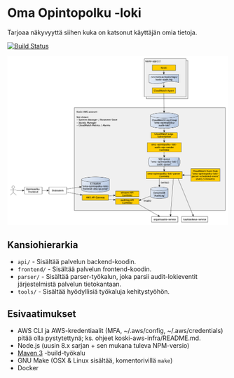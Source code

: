 # Oma Opintopolku -loki

Tarjoaa näkyvyyttä siihen kuka on katsonut käyttäjän omia tietoja.

[![Build Status](https://travis-ci.org/Opetushallitus/oma-opintopolku-loki.svg?branch=master)](https://travis-ci.org/Opetushallitus/oma-opintopolku-loki)

![Arkkitehtuuri](/docs/architecture.png)

## Kansiohierarkia

- `api/` - Sisältää palvelun backend-koodin.
- `frontend/` - Sisältää palvelun frontend-koodin.
- `parser/` - Sisältää parser-työkalun, joka parsii audit-lokieventit järjestelmistä palvelun tietokantaan.
- `tools/` - Sisältää hyödyllisiä työkaluja kehitystyöhön.

## Esivaatimukset

- AWS CLI ja AWS-kredentiaalit (MFA, ~/.aws/config, ~/.aws/credentials) pitää
  olla pystytettynä; ks. ohjeet koski-aws-infra/README.md.
- Node.js (uusin 8.x sarjan + sen mukana tuleva NPM-versio)
- [Maven 3](https://maven.apache.org/) -build-työkalu
- GNU Make (OSX & Linux sisältää, komentorivillä `make`)
- Docker

